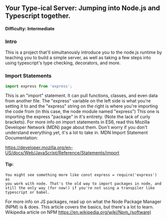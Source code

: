 ## Your Type-ical Server: Jumping into Node.js and Typescript together.
#### Difficulty: Intermediate
### Intro
This is a project that'll simultanously introduce you to the node.js runtime
by teaching you to build a simple server, as well as taking a few steps into
using typescript's type checking, decorators, and more.

### Import Statements
```javascript
import express from 'express';
```
This is an "import" statement. It can pull functions, classes, and even
data from another file. The "express" variable on the left side is what
you're setting it to and the "express" string on the right is where you're
importing the code from (in this case, the node module named "express")
This one is importing the express "package" in it's entirety. (Note the
lack of curly brackets). For more info on import statements in ES6, read
this Mozilla Developer Network (MDN) page about them. Don't worry if you
don't understand everything yet, it's a lot to take in.
MDN Import Statement Documentation:

https://developer.mozilla.org/en-US/docs/Web/JavaScript/Reference/Statements/import

#### Tip:
    You might see something more like const express = require('express') as
    you work with node. That's the old way to import packages in node, and
    still the only way (for now!) if you're not using a transpiler like
    typescript or babel.

For more info on JS packages, read up on what the Node Package Manager (NPM)
is & does. This article covers the basics, but there's a lot to learn.
Wikipedia article on NPM
https://en.wikipedia.org/wiki/Npm_(software)

